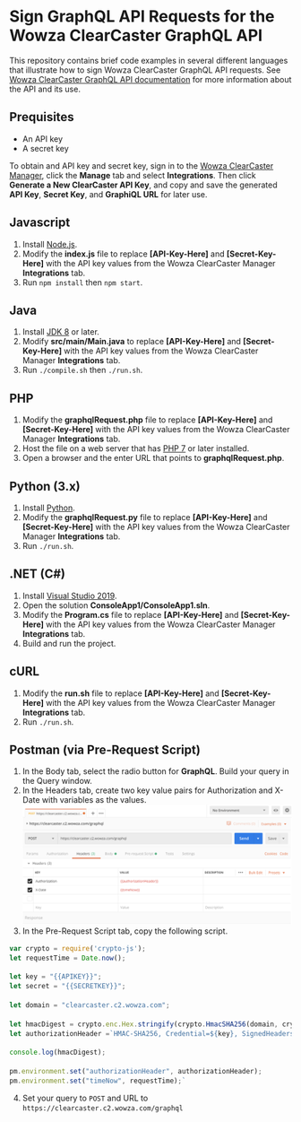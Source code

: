 # Sign GraphQL API Requests for the Wowza ClearCaster GraphQL API

This repository contains brief code examples in several different languages that illustrate how to sign Wowza ClearCaster GraphQL API requests. See [Wowza ClearCaster GraphQL API documentation](https://www.wowza.com/docs/wowza-clearcaster-graphql-api) for more information about the API and its use.

## Prequisites
- An API key
- A secret key

To obtain and API key and secret key, sign in to the [Wowza ClearCaster Manager](https://clearcaster.wowza.com), click the **Manage** tab and select **Integrations**. Then click **Generate a New ClearCaster API Key**, and copy and save the generated **API Key**, **Secret Key**, and **GraphiQL URL** for later use.

## Javascript
  1. Install [Node.js](https://nodejs.org/).
  2. Modify the **index.js** file to replace **[API-Key-Here]** and **[Secret-Key-Here]** with the API key values from the Wowza ClearCaster Manager **Integrations** tab.
  3. Run `npm install` then `npm start`.

## Java
  1. Install [JDK 8](https://www.oracle.com/java/technologies/) or later.
  2. Modify **src/main/Main.java** to replace **[API-Key-Here]** and **[Secret-Key-Here]** with the API key values from the Wowza ClearCaster Manager **Integrations** tab.
  3. Run `./compile.sh` then `./run.sh`.

## PHP
  1. Modify the **graphqlRequest.php** file to replace **[API-Key-Here]** and **[Secret-Key-Here]** with the API key values from the Wowza ClearCaster Manager  **Integrations** tab.
  2. Host the file on a web server that has [PHP 7](https://www.php.net/) or later installed.
  3. Open a browser and the enter URL that points to **graphqlRequest.php**.

## Python (3.x)
  1. Install [Python](https://www.python.org/).
  2. Modify the **graphqlRequest.py** file to replace **[API-Key-Here]** and **[Secret-Key-Here]** with the API key values from the Wowza ClearCaster Manager **Integrations** tab.
  3. Run `./run.sh`.

## .NET (C#)
  1. Install [Visual Studio 2019](https://visualstudio.microsoft.com/vs/).
  2. Open the solution **ConsoleApp1/ConsoleApp1.sln**.
  3. Modify the **Program.cs** file to replace **[API-Key-Here]** and **[Secret-Key-Here]** with the API key values from the Wowza ClearCaster Manager **Integrations** tab.
  4. Build and run the project.

## cURL
  1. Modify the **run.sh** file to replace **[API-Key-Here]** and **[Secret-Key-Here]** with the API key values from the Wowza ClearCaster Manager **Integrations** tab.
  2. Run `./run.sh`.
  
## Postman (via Pre-Request Script)
  1. In the Body tab, select the radio button for **GraphQL**. Build your query in the Query window.
  2. In the Headers tab, create two key value pairs for Authorization and X-Date with variables as the values.
![Postman header tab with 2 key value pair headers](Postman-Headers.PNG)
  3. In the Pre-Request Script tab, copy the following script. 

```JavaScript
var crypto = require('crypto-js');
let requestTime = Date.now();

let key = "{{APIKEY}}";
let secret = "{{SECRETKEY}}";

let domain = "clearcaster.c2.wowza.com";

let hmacDigest = crypto.enc.Hex.stringify(crypto.HmacSHA256(domain, crypto.HmacSHA256(requestTime.toString(), secret)));
let authorizationHeader =`HMAC-SHA256, Credential=${key}, SignedHeaders=host;x-date, Signature=${hmacDigest}`;

console.log(hmacDigest);

pm.environment.set("authorizationHeader", authorizationHeader);
pm.environment.set("timeNow", requestTime);`
```
  4. Set your query to `POST` and URL to `https://clearcaster.c2.wowza.com/graphql`
